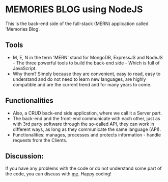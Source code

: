 # MEMORIES BLOG using NodeJS
This is the back-end side of the full-stack (MERN) application called 'Memories Blog'. 

## Tools
* M, E, N in the term 'MERN' stand for MongoDB, ExpressJS and NodeJS - The three powerful tools to build the back-end side - Which is full of JavaScript.
* Why them? Simply because they are convenient, easy to read, easy to understand and do not need to learn new languages, are highly compatible and are the current trend and for many years to come.

## Functionalities
* Also, a CRUD back-end side application, where we call it a Server part. 
* The back-end and the front-end communicate with each other, just as with 3rd party software through the so-called API, they can work in different ways, as long as they communicate the same language (API).
* Functionalities: manages, processes and protects information - handle requests from the Clients.

## Discussion: 
If you have any problems with the code or do not understand some part of the code, you can discuss with [me](mailto:katyperrycbt@gmail.com). Happy coding!
